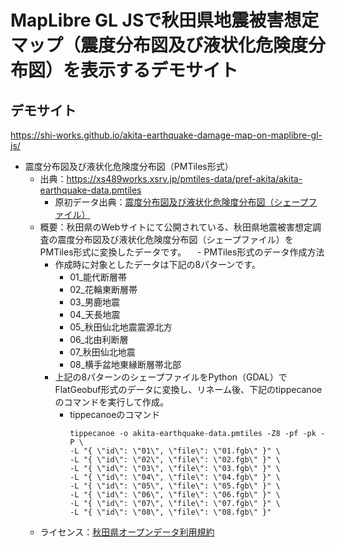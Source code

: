 # MapLibre GL JSで秋田県地震被害想定マップ（震度分布図及び液状化危険度分布図）を表示するデモサイト
## デモサイト
https://shi-works.github.io/akita-earthquake-damage-map-on-maplibre-gl-js/

- 震度分布図及び液状化危険度分布図（PMTiles形式）
    - 出典：https://xs489works.xsrv.jp/pmtiles-data/pref-akita/akita-earthquake-data.pmtiles
        - 原初データ出典：[震度分布図及び液状化危険度分布図（シェープファイル）](https://www.pref.akita.lg.jp/pages/archive/53937)
    - 概要：秋田県のWebサイトにて公開されている、秋田県地震被害想定調査の震度分布図及び液状化危険度分布図（シェープファイル）をPMTiles形式に変換したデータです。
  　- PMTiles形式のデータ作成方法
      - 作成時に対象としたデータは下記の8パターンです。
        - 01_能代断層帯
        - 02_花輪東断層帯
        - 03_男鹿地震
        - 04_天長地震
        - 05_秋田仙北地震震源北方
        - 06_北由利断層
        - 07_秋田仙北地震
        - 08_横手盆地東縁断層帯北部
      - 上記の8パターンのシェープファイルをPython（GDAL）でFlatGeobuf形式のデータに変換し、リネーム後、下記のtippecanoeのコマンドを実行して作成。
          - tippecanoeのコマンド
            ```
            tippecanoe -o akita-earthquake-data.pmtiles -Z8 -pf -pk -P \
            -L "{ \"id\": \"01\", \"file\": \"01.fgb\" }" \
            -L "{ \"id\": \"02\", \"file\": \"02.fgb\" }" \
            -L "{ \"id\": \"03\", \"file\": \"03.fgb\" }" \
            -L "{ \"id\": \"04\", \"file\": \"04.fgb\" }" \
            -L "{ \"id\": \"05\", \"file\": \"05.fgb\" }" \
            -L "{ \"id\": \"06\", \"file\": \"06.fgb\" }" \
            -L "{ \"id\": \"07\", \"file\": \"07.fgb\" }" \
            -L "{ \"id\": \"08\", \"file\": \"08.fgb\" }"
            ```
    - ライセンス：[秋田県オープンデータ利用規約](https://www.pref.akita.lg.jp/pages/archive/36756)
